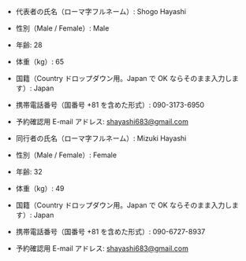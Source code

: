 - 代表者の氏名（ローマ字フルネーム）: Shogo Hayashi
- 性別（Male / Female）: Male
- 年齢: 28
- 体重（kg）: 65
- 国籍（Country ドロップダウン用。Japan で OK ならそのまま入力します）: Japan
- 携帯電話番号（国番号 +81 を含めた形式）: 090-3173-6950
- 予約確認用 E-mail アドレス: shayashi683@gmail.com

- 同行者の氏名（ローマ字フルネーム）: Mizuki Hayashi
- 性別（Male / Female）: Female
- 年齢: 32
- 体重（kg）: 49
- 国籍（Country ドロップダウン用。Japan で OK ならそのまま入力します）: Japan
- 携帯電話番号（国番号 +81 を含めた形式）: 090-6727-8937
- 予約確認用 E-mail アドレス: shayashi683@gmail.com